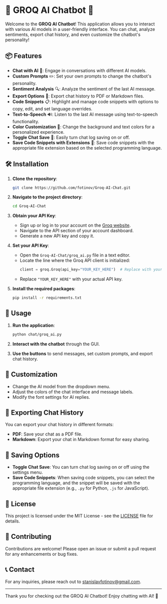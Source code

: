 # 🌟 GROQ AI Chatbot 🌟

Welcome to the **GROQ AI Chatbot**! This application allows you to interact with various AI models in a user-friendly interface. You can chat, analyze sentiments, export chat history, and even customize the chatbot's personality! 

## 📦 Features

- **Chat with AI** 🤖: Engage in conversations with different AI models.
- **Custom Prompts** ✏️: Set your own prompts to change the chatbot's personality.
- **Sentiment Analysis** 🔍: Analyze the sentiment of the last AI message.
- **Export Options** 💾: Export chat history to PDF or Markdown files.
- **Code Snippets** 📋: Highlight and manage code snippets with options to copy, edit, and set language overrides.
- **Text-to-Speech** 🔊: Listen to the last AI message using text-to-speech functionality.
- **Color Customization** 🎨: Change the background and text colors for a personalized experience.
- **Toggle Chat Save** 💾: Easily turn chat log saving on or off.
- **Save Code Snippets with Extensions** 📝: Save code snippets with the appropriate file extension based on the selected programming language.

## 🛠️ Installation

1. **Clone the repository**:
   ```bash
   git clone https://github.com/fotinov/Groq-AI-Chat.git
   ```

2. **Navigate to the project directory**:
   ```bash
   cd Groq-AI-Chat
   ```

3. **Obtain your API Key**:
   - Sign up or log in to your account on the [Groq website](https://groq.com).
   - Navigate to the API section of your account dashboard.
   - Generate a new API key and copy it.

4. **Set your API Key**:
   - Open the `Groq-AI-Chat/groq_ai.py` file in a text editor.
   - Locate the line where the Groq API client is initialized:
     ```python
     client = groq.Groq(api_key="YOUR_KEY_HERE")  # Replace with your actual API key
     ```
   - Replace `"YOUR_KEY_HERE"` with your actual API key.

5. **Install the required packages**:
   ```bash
   pip install -r requirements.txt
   ```

## 🚀 Usage

1. **Run the application**:
   ```bash
   python chat/groq_ai.py
   ```

2. **Interact with the chatbot** through the GUI.

3. **Use the buttons** to send messages, set custom prompts, and export chat history.

## 🎨 Customization

- Change the AI model from the dropdown menu.
- Adjust the colors of the chat interface and message labels.
- Modify the font settings for AI replies.

## 📄 Exporting Chat History

You can export your chat history in different formats:
- **PDF**: Save your chat as a PDF file.
- **Markdown**: Export your chat in Markdown format for easy sharing.

## 💾 Saving Options

- **Toggle Chat Save**: You can turn chat log saving on or off using the settings menu.
- **Save Code Snippets**: When saving code snippets, you can select the programming language, and the snippet will be saved with the appropriate file extension (e.g., `.py` for Python, `.js` for JavaScript).

## 📖 License

This project is licensed under the MIT License - see the [LICENSE](LICENSE) file for details.

## 🤝 Contributing

Contributions are welcome! Please open an issue or submit a pull request for any enhancements or bug fixes.

## 📞 Contact

For any inquiries, please reach out to [stanislavfotinov@gmail.com](mailto:stanislavfotinov@gmail.com).

---

Thank you for checking out the GROQ AI Chatbot! Enjoy chatting with AI! 🎉
